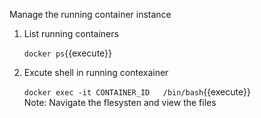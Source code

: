 Manage the running container instance
1. List running containers

    `docker ps`{{execute}}
    
2. Excute shell in running contexainer 

    `docker exec -it CONTAINER_ID   /bin/bash`{{execute}}    
    Note: Navigate the flesysten and view the files



